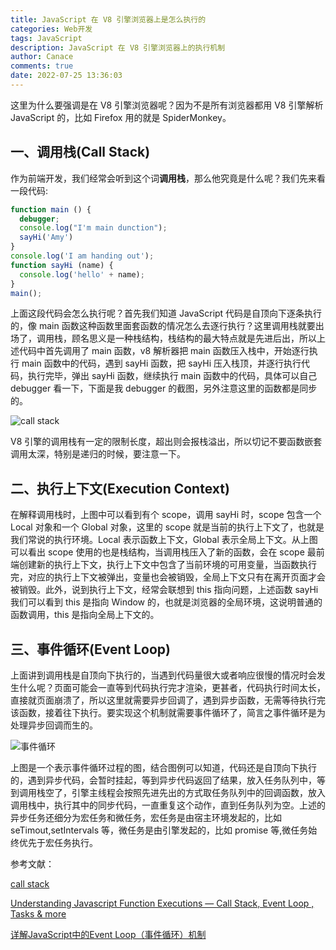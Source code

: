 ```yaml
---
title: JavaScript 在 V8 引擎浏览器上是怎么执行的
categories: Web开发
tags: JavaScript
description: JavaScript 在 V8 引擎浏览器上的执行机制
author: Canace
comments: true
date: 2022-07-25 13:36:03
---
```

这里为什么要强调是在 V8 引擎浏览器呢？因为不是所有浏览器都用 V8 引擎解析 JavaScript 的，比如 Firefox 用的就是 SpiderMonkey。

## 一、调用栈(Call Stack)

作为前端开发，我们经常会听到这个词**调用栈**，那么他究竟是什么呢？我们先来看一段代码:

```jsx
function main () {
  debugger;
  console.log("I'm main dunction");
  sayHi('Amy')
}
console.log('I am handing out');
function sayHi (name) {
  console.log('hello' + name);
}
main();
```

上面这段代码会怎么执行呢？首先我们知道 JavaScript 代码是自顶向下逐条执行的，像 main 函数这种函数里面套函数的情况怎么去逐行执行？这里调用栈就要出场了，调用栈，顾名思义是一种栈结构，栈结构的最大特点就是先进后出，所以上述代码中首先调用了 main 函数，v8 解析器把 main 函数压入栈中，开始逐行执行 main 函数中的代码，遇到 sayHi 函数，把 sayHi 压入栈顶，并逐行执行代码，执行完毕，弹出 sayHi 函数，继续执行 main 函数中的代码，具体可以自己 debugger 看一下，下面是我 debugger 的截图，另外注意这里的函数都是同步的。

![call stack](https://s3.us-west-2.amazonaws.com/secure.notion-static.com/ac6e2188-cd01-472b-ba99-527e183223f8/Untitled.png?X-Amz-Algorithm=AWS4-HMAC-SHA256&X-Amz-Content-Sha256=UNSIGNED-PAYLOAD&X-Amz-Credential=AKIAT73L2G45EIPT3X45%2F20220725%2Fus-west-2%2Fs3%2Faws4_request&X-Amz-Date=20220725T054118Z&X-Amz-Expires=86400&X-Amz-Signature=67bd07de9f6705ff0d421057859c535664c1e4e8b8ed550c036ce20d1155d3b1&X-Amz-SignedHeaders=host&response-content-disposition=filename%20%3D%22Untitled.png%22&x-id=GetObject)

V8 引擎的调用栈有一定的限制长度，超出则会报栈溢出，所以切记不要函数嵌套调用太深，特别是递归的时候，要注意一下。

## 二、执行上下文(Execution Context)

在解释调用栈时，上图中可以看到有个 scope，调用 sayHi 时，scope 包含一个 Local 对象和一个 Global 对象，这里的 scope 就是当前的执行上下文了，也就是我们常说的执行环境。Local 表示函数上下文，Global 表示全局上下文。从上图可以看出 scope 使用的也是栈结构，当调用栈压入了新的函数，会在 scope 最前端创建新的执行上下文，执行上下文中包含了当前环境的可用变量，当函数执行完，对应的执行上下文被弹出，变量也会被销毁，全局上下文只有在离开页面才会被销毁。此外，说到执行上下文，经常会联想到 this 指向问题，上述函数 sayHi 我们可以看到 this 是指向 Window 的，也就是浏览器的全局环境，这说明普通的函数调用，this 是指向全局上下文的。

## 三、事件循环(Event Loop)

上面讲到调用栈是自顶向下执行的，当遇到代码量很大或者响应很慢的情况时会发生什么呢？页面可能会一直等到代码执行完才渲染，更甚者，代码执行时间太长，直接就页面崩溃了，所以这里就需要异步回调了，遇到异步函数，无需等待执行完该函数，接着往下执行。要实现这个机制就需要事件循环了，简言之事件循环是为处理异步回调而生的。

![事件循环](https://s3.us-west-2.amazonaws.com/secure.notion-static.com/ba675e30-ab07-4476-9a2b-21a7632e1778/Untitled.png?X-Amz-Algorithm=AWS4-HMAC-SHA256&X-Amz-Content-Sha256=UNSIGNED-PAYLOAD&X-Amz-Credential=AKIAT73L2G45EIPT3X45%2F20220725%2Fus-west-2%2Fs3%2Faws4_request&X-Amz-Date=20220725T054148Z&X-Amz-Expires=86400&X-Amz-Signature=055c6d941dbfda43c04478f836d35f5ada56a02688b830862951e2b0f9d82eb8&X-Amz-SignedHeaders=host&response-content-disposition=filename%20%3D%22Untitled.png%22&x-id=GetObject)

上图是一个表示事件循环过程的图，结合图例可以知道，代码还是自顶向下执行的，遇到异步代码，会暂时挂起，等到异步代码返回了结果，放入任务队列中，等到调用栈空了，引擎主线程会按照先进先出的方式取任务队列中的回调函数，放入调用栈中，执行其中的同步代码，一直重复这个动作，直到任务队列为空。上述的异步任务还细分为宏任务和微任务，宏任务是由宿主环境发起的，比如 seTimout,setIntervals 等，微任务是由引擎发起的，比如 promise 等,微任务始终优先于宏任务执行。

参考文献：

[call stack](https://developer.mozilla.org/en-US/docs/Glossary/Call_stack)

[Understanding Javascript Function Executions — Call Stack, Event Loop , Tasks & more](https://medium.com/@gaurav.pandvia/understanding-javascript-function-executions-tasks-event-loop-call-stack-more-part-1-5683dea1f5ec)

[详解JavaScript中的Event Loop（事件循环）机制](https://zhuanlan.zhihu.com/p/33058983)
